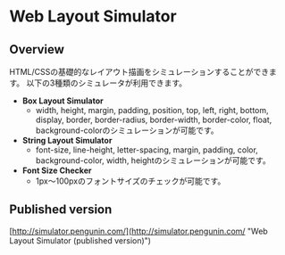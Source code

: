# Web Layout Simulator

## Overview
HTML/CSSの基礎的なレイアウト描画をシミュレーションすることができます。
以下の3種類のシミュレータが利用できます。

+ **Box Layout Simulator**
  + width, height, margin, padding, position, top, left, right, bottom, display, border, border-radius, border-width, border-color, float, background-colorのシミュレーションが可能です。
+ **String Layout Simulator**
  + font-size, line-height, letter-spacing, margin, padding, color, background-color, width, heightのシミュレーションが可能です。
+ **Font Size Checker**
  + 1px〜100pxのフォントサイズのチェックが可能です。

## Published version
[http://simulator.pengunin.com/](http://simulator.pengunin.com/ "Web Layout Simulator (published version)")
